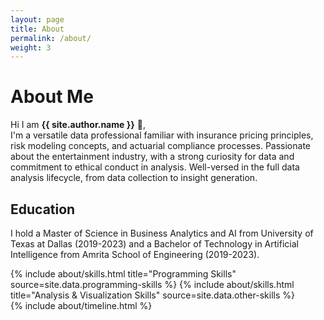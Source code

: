 ```yaml
---
layout: page
title: About
permalink: /about/
weight: 3
---
```


# **About Me**

Hi I am **{{ site.author.name }}** :wave:,<br>
I'm a versatile data professional familiar with insurance pricing principles, risk modeling concepts, and actuarial compliance processes. Passionate about the entertainment industry, with a strong curiosity for data and commitment to ethical conduct in analysis. Well-versed in the full data analysis lifecycle, from data collection to insight generation.

## Education

I hold a Master of Science in Business Analytics and AI from University of Texas at Dallas (2019-2023) and a Bachelor of Technology in Artificial Intelligence from Amrita School of Engineering (2019-2023).

<div class="row">
{% include about/skills.html title="Programming Skills" source=site.data.programming-skills %}
{% include about/skills.html title="Analysis & Visualization Skills" source=site.data.other-skills %}
</div>

<div class="row">
{% include about/timeline.html %}
</div>